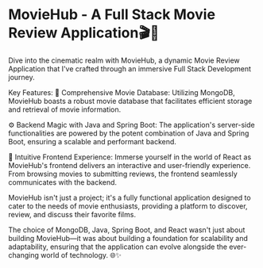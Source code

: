 # MovieHub - A Full Stack Movie Review Application🎬🍿

Dive into the cinematic realm with MovieHub, a dynamic Movie Review Application that I've crafted through an immersive Full Stack Development journey.

Key Features:
🎥 Comprehensive Movie Database: Utilizing MongoDB, MovieHub boasts a robust movie database that facilitates efficient storage and retrieval of movie information.

⚙️ Backend Magic with Java and Spring Boot: The application's server-side functionalities are powered by the potent combination of Java and Spring Boot, ensuring a scalable and performant backend.

🚀 Intuitive Frontend Experience: Immerse yourself in the world of React as MovieHub's frontend delivers an interactive and user-friendly experience. From browsing movies to submitting reviews, the frontend seamlessly communicates with the backend.

MovieHub isn't just a project; it's a fully functional application designed to cater to the needs of movie enthusiasts, providing a platform to discover, review, and discuss their favorite films.

The choice of MongoDB, Java, Spring Boot, and React wasn't just about building MovieHub—it was about building a foundation for scalability and adaptability, ensuring that the application can evolve alongside the ever-changing world of technology. 🌐✨
